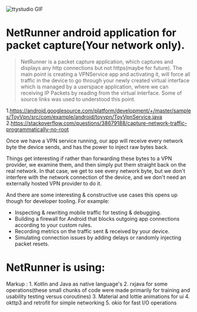 ![ttystudio GIF](https://media.giphy.com/media/ftAyb0CG1FNAIZt4SO/giphy.gif) 

 # NetRunner android application for packet capture(Your network only).
  > NetRunner is a packet capture application, which captures and displays any http connections but not https(maybe for future). The main point is creating a VPNService app and activating it, will force all traffic in the device to go through your newly created virtual interface which is managed by a userspace application, where we can receiving IP Packets by reading from the virtual interface. Some of source links was used to understood this point.
  
1.https://android.googlesource.com/platform/development/+/master/samples/ToyVpn/src/com/example/android/toyvpn/ToyVpnService.java
2.https://stackoverflow.com/questions/38679188/capture-network-traffic-programmatically-no-root

Once we have a VPN service running, our app will receive every network byte the device sends, and has the power to inject raw bytes back.

Things get interesting if rather than forwarding these bytes to a VPN provider, we examine them, and then simply put them straight back on the real network. In that case, we get to see every network byte, but we don't interfere with the network connection of the device, and we don't need an externally hosted VPN provider to do it.

And there are some interesting & constructive use cases this opens up though for developer tooling. For example:
 * Inspecting & rewriting mobile traffic for testing & debugging.
 * Building a firewall for Android that blocks outgoing app connections according to your custom rules.
 * Recording metrics on the traffic sent & received by your device.
 * Simulating connection issues by adding delays or randomly injecting packet resets.
 
# NetRunner is using:
 Markup : 1. Kotlin and Java as native language's
          2. rxjava for some operations(these small chunks of code were made primarily for training and usability testing versus coroutines)
          3. Material and lottie animations for ui
          4. okttp3 and retrofit for simple networking
          5. okio for fast I/O operations
  
